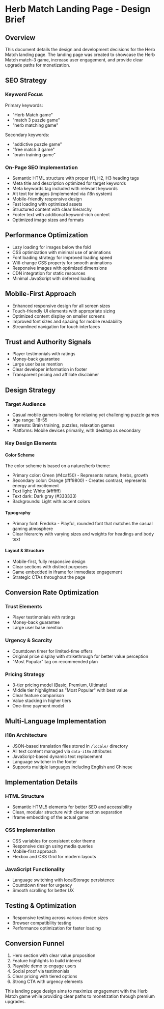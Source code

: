 # Herb Match Landing Page - Design Brief

## Overview
This document details the design and development decisions for the Herb Match landing page. The landing page was created to showcase the Herb Match match-3 game, increase user engagement, and provide clear upgrade paths for monetization.

## SEO Strategy

### Keyword Focus
Primary keywords:
- "Herb Match game"
- "match 3 puzzle game"
- "herb matching game"

Secondary keywords:
- "addictive puzzle game"
- "free match 3 game"
- "brain training game"

### On-Page SEO Implementation
- Semantic HTML structure with proper H1, H2, H3 heading tags
- Meta title and description optimized for target keywords
- Meta keywords tag included with relevant keywords
- Alt text for images (implemented via i18n system)
- Mobile-friendly responsive design
- Fast loading with optimized assets
- Structured content with clear hierarchy
- Footer text with additional keyword-rich content
- Optimized image sizes and formats

## Performance Optimization
- Lazy loading for images below the fold
- CSS optimization with minimal use of animations
- Font loading strategy for improved loading speed
- Will-change CSS property for smooth animations
- Responsive images with optimized dimensions
- CDN integration for static resources
- Minimal JavaScript with deferred loading

## Mobile-First Approach
- Enhanced responsive design for all screen sizes
- Touch-friendly UI elements with appropriate sizing
- Optimized content display on smaller screens
- Improved font sizes and spacing for mobile readability
- Streamlined navigation for touch interfaces

## Trust and Authority Signals
- Player testimonials with ratings
- Money-back guarantee
- Large user base mention
- Clear developer information in footer
- Transparent pricing and affiliate disclaimer

## Design Strategy

### Target Audience
- Casual mobile gamers looking for relaxing yet challenging puzzle games
- Age range: 18-55 
- Interests: Brain training, puzzles, relaxation games
- Platforms: Mobile devices primarily, with desktop as secondary

### Key Design Elements

#### Color Scheme
The color scheme is based on a nature/herb theme:
- Primary color: Green (#4caf50) - Represents nature, herbs, growth
- Secondary color: Orange (#ff9800) - Creates contrast, represents energy and excitement
- Text light: White (#ffffff)
- Text dark: Dark gray (#333333)
- Backgrounds: Light with accent colors

#### Typography
- Primary font: Fredoka - Playful, rounded font that matches the casual gaming atmosphere
- Clear hierarchy with varying sizes and weights for headings and body text

#### Layout & Structure
- Mobile-first, fully responsive design
- Clear sections with distinct purposes
- Game embedded in iframe for immediate engagement
- Strategic CTAs throughout the page

## Conversion Rate Optimization

### Trust Elements
- Player testimonials with ratings
- Money-back guarantee
- Large user base mention

### Urgency & Scarcity
- Countdown timer for limited-time offers
- Original price display with strikethrough for better value perception
- "Most Popular" tag on recommended plan

### Pricing Strategy
- 3-tier pricing model (Basic, Premium, Ultimate)
- Middle tier highlighted as "Most Popular" with best value
- Clear feature comparison
- Value stacking in higher tiers
- One-time payment model

## Multi-Language Implementation

### i18n Architecture
- JSON-based translation files stored in `/locale/` directory
- All text content managed via `data-i18n` attributes
- JavaScript-based dynamic text replacement
- Language switcher in the footer
- Supports multiple languages including English and Chinese

## Implementation Details

### HTML Structure
- Semantic HTML5 elements for better SEO and accessibility
- Clean, modular structure with clear section separation
- iframe embedding of the actual game

### CSS Implementation
- CSS variables for consistent color theme
- Responsive design using media queries
- Mobile-first approach
- Flexbox and CSS Grid for modern layouts

### JavaScript Functionality
- Language switching with localStorage persistence
- Countdown timer for urgency
- Smooth scrolling for better UX

## Testing & Optimization
- Responsive testing across various device sizes
- Browser compatibility testing
- Performance optimization for faster loading

## Conversion Funnel
1. Hero section with clear value proposition
2. Feature highlights to build interest
3. Playable demo to engage users
4. Social proof via testimonials
5. Clear pricing with tiered options
6. Strong CTA with urgency elements

This landing page design aims to maximize engagement with the Herb Match game while providing clear paths to monetization through premium upgrades.
